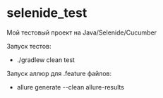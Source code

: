 # selenide_test

Мой тестовый проект на Java/Selenide/Cucumber

Запуск тестов:
* ./gradlew clean test

Запуск аллюр для .feature файлов:
* allure generate --clean allure-results


